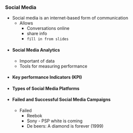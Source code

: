 ### Social Media
- Social media is an internet-based form of communication
	- Allows
		- Conversations online
		- share info
		- `fill in from slides`
- #### Social Media Analytics
	- Important of data
	- Tools for measuring performance
- #### Key performance Indicators (KPI)
- #### Types of Social Media Platforms
- #### Failed and Successful Social Media Campaigns 
	- Failed
		- Reebok
		- Sony - PSP white is coming
		- De beers: A diamond is forever (1999)